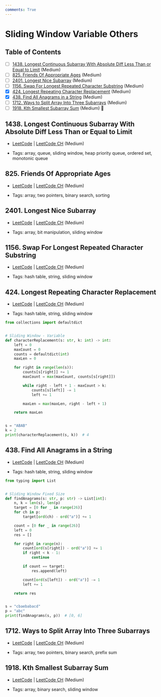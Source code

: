 ```yaml
---
comments: True
---
```


# Sliding Window Variable Others

## Table of Contents

- [ ] [1438. Longest Continuous Subarray With Absolute Diff Less Than or Equal to Limit](https://leetcode.cn/problems/longest-continuous-subarray-with-absolute-diff-less-than-or-equal-to-limit/) (Medium)
- [ ] [825. Friends Of Appropriate Ages](https://leetcode.cn/problems/friends-of-appropriate-ages/) (Medium)
- [ ] [2401. Longest Nice Subarray](https://leetcode.cn/problems/longest-nice-subarray/) (Medium)
- [ ] [1156. Swap For Longest Repeated Character Substring](https://leetcode.cn/problems/swap-for-longest-repeated-character-substring/) (Medium)
- [x] [424. Longest Repeating Character Replacement](https://leetcode.cn/problems/longest-repeating-character-replacement/) (Medium)
- [x] [438. Find All Anagrams in a String](https://leetcode.cn/problems/find-all-anagrams-in-a-string/) (Medium)
- [ ] [1712. Ways to Split Array Into Three Subarrays](https://leetcode.cn/problems/ways-to-split-array-into-three-subarrays/) (Medium)
- [ ] [1918. Kth Smallest Subarray Sum](https://leetcode.cn/problems/kth-smallest-subarray-sum/) (Medium) 👑

## 1438. Longest Continuous Subarray With Absolute Diff Less Than or Equal to Limit

-   [LeetCode](https://leetcode.com/problems/longest-continuous-subarray-with-absolute-diff-less-than-or-equal-to-limit/) | [LeetCode CH](https://leetcode.cn/problems/longest-continuous-subarray-with-absolute-diff-less-than-or-equal-to-limit/) (Medium)

-   Tags: array, queue, sliding window, heap priority queue, ordered set, monotonic queue
## 825. Friends Of Appropriate Ages

-   [LeetCode](https://leetcode.com/problems/friends-of-appropriate-ages/) | [LeetCode CH](https://leetcode.cn/problems/friends-of-appropriate-ages/) (Medium)

-   Tags: array, two pointers, binary search, sorting
## 2401. Longest Nice Subarray

-   [LeetCode](https://leetcode.com/problems/longest-nice-subarray/) | [LeetCode CH](https://leetcode.cn/problems/longest-nice-subarray/) (Medium)

-   Tags: array, bit manipulation, sliding window
## 1156. Swap For Longest Repeated Character Substring

-   [LeetCode](https://leetcode.com/problems/swap-for-longest-repeated-character-substring/) | [LeetCode CH](https://leetcode.cn/problems/swap-for-longest-repeated-character-substring/) (Medium)

-   Tags: hash table, string, sliding window
## 424. Longest Repeating Character Replacement

-   [LeetCode](https://leetcode.com/problems/longest-repeating-character-replacement/) | [LeetCode CH](https://leetcode.cn/problems/longest-repeating-character-replacement/) (Medium)

-   Tags: hash table, string, sliding window
```python title="424. Longest Repeating Character Replacement - Python Solution"
from collections import defaultdict


# Sliding Window - Variable
def characterReplacement(s: str, k: int) -> int:
    left = 0
    maxCount = 0
    counts = defaultdict(int)
    maxLen = 0

    for right in range(len(s)):
        counts[s[right]] += 1
        maxCount = max(maxCount, counts[s[right]])

        while right - left + 1 - maxCount > k:
            counts[s[left]] -= 1
            left += 1

        maxLen = max(maxLen, right - left + 1)

    return maxLen


s = "ABAB"
k = 2
print(characterReplacement(s, k))  # 4

```

## 438. Find All Anagrams in a String

-   [LeetCode](https://leetcode.com/problems/find-all-anagrams-in-a-string/) | [LeetCode CH](https://leetcode.cn/problems/find-all-anagrams-in-a-string/) (Medium)

-   Tags: hash table, string, sliding window
```python title="438. Find All Anagrams in a String - Python Solution"
from typing import List


# Sliding Window Fixed Size
def findAnagrams(s: str, p: str) -> List[int]:
    n, k = len(s), len(p)
    target = [0 for _ in range(26)]
    for ch in p:
        target[ord(ch) - ord("a")] += 1

    count = [0 for _ in range(26)]
    left = 0
    res = []

    for right in range(n):
        count[ord(s[right]) - ord("a")] += 1
        if right < k - 1:
            continue

        if count == target:
            res.append(left)

        count[ord(s[left]) - ord("a")] -= 1
        left += 1

    return res


s = "cbaebabacd"
p = "abc"
print(findAnagrams(s, p))  # [0, 6]

```

## 1712. Ways to Split Array Into Three Subarrays

-   [LeetCode](https://leetcode.com/problems/ways-to-split-array-into-three-subarrays/) | [LeetCode CH](https://leetcode.cn/problems/ways-to-split-array-into-three-subarrays/) (Medium)

-   Tags: array, two pointers, binary search, prefix sum
## 1918. Kth Smallest Subarray Sum

-   [LeetCode](https://leetcode.com/problems/kth-smallest-subarray-sum/) | [LeetCode CH](https://leetcode.cn/problems/kth-smallest-subarray-sum/) (Medium)

-   Tags: array, binary search, sliding window

